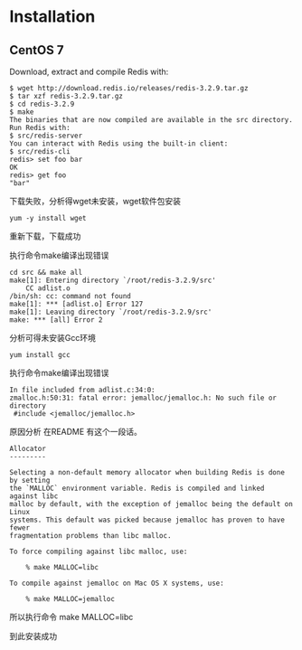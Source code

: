 
# Installation

## CentOS 7

Download, extract and compile Redis with: 

	$ wget http://download.redis.io/releases/redis-3.2.9.tar.gz
	$ tar xzf redis-3.2.9.tar.gz
	$ cd redis-3.2.9
	$ make
	The binaries that are now compiled are available in the src directory. Run Redis with:
	$ src/redis-server
	You can interact with Redis using the built-in client:
	$ src/redis-cli
	redis> set foo bar
	OK
	redis> get foo
	"bar"

下载失败，分析得wget未安装，wget软件包安装 

	yum -y install wget

重新下载，下载成功

执行命令make编译出现错误

	cd src && make all
	make[1]: Entering directory `/root/redis-3.2.9/src'
	    CC adlist.o
	/bin/sh: cc: command not found
	make[1]: *** [adlist.o] Error 127
	make[1]: Leaving directory `/root/redis-3.2.9/src'
	make: *** [all] Error 2


分析可得未安装Gcc环境  

    yum install gcc

执行命令make编译出现错误 

	In file included from adlist.c:34:0:
	zmalloc.h:50:31: fatal error: jemalloc/jemalloc.h: No such file or directory
	 #include <jemalloc/jemalloc.h>


原因分析
	在README 有这个一段话。

	Allocator  
	---------  
	 
	Selecting a non-default memory allocator when building Redis is done by setting  
	the `MALLOC` environment variable. Redis is compiled and linked against libc  
	malloc by default, with the exception of jemalloc being the default on Linux  
	systems. This default was picked because jemalloc has proven to have fewer  
	fragmentation problems than libc malloc.  
	 
	To force compiling against libc malloc, use:  
	 
	    % make MALLOC=libc  
	 
	To compile against jemalloc on Mac OS X systems, use:  
	 
	    % make MALLOC=jemalloc

所以执行命令
	make MALLOC=libc

到此安装成功
